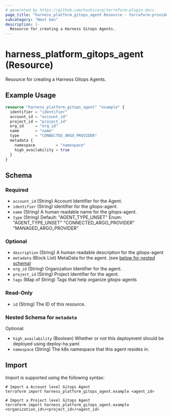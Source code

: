 ```yaml
---
# generated by https://github.com/hashicorp/terraform-plugin-docs
page_title: "harness_platform_gitops_agent Resource - terraform-provider-harness"
subcategory: "Next Gen"
description: |-
  Resource for creating a Harness Gitops Agents.
---
```


# harness_platform_gitops_agent (Resource)

Resource for creating a Harness Gitops Agents.

## Example Usage

```terraform
resource "harness_platform_gitops_agent" "example" {
  identifier = "identifier"
  account_id = "account_id"
  project_id = "project_id"
  org_id     = "org_id"
  name       = "name"
  type       = "CONNECTED_ARGO_PROVIDER"
  metadata {
    namespace         = "namespace"
    high_availability = true
  }
}
```

<!-- schema generated by tfplugindocs -->
## Schema

### Required

- `account_id` (String) Account Identifier for the Agent.
- `identifier` (String) identifier for the gitops-agent.
- `name` (String) A human readable name for the gitops-agent.
- `type` (String) Default: "AGENT_TYPE_UNSET"
Enum: "AGENT_TYPE_UNSET" "CONNECTED_ARGO_PROVIDER" "MANAGED_ARGO_PROVIDER"

### Optional

- `description` (String) A human readable description for the gitops-agent
- `metadata` (Block List) MetaData for the agent. (see [below for nested schema](#nestedblock--metadata))
- `org_id` (String) Organization Identifier for the agent.
- `project_id` (String) Project Identifier for the agent.
- `tags` (Map of String) Tags that help organize gitops-agents

### Read-Only

- `id` (String) The ID of this resource.

<a id="nestedblock--metadata"></a>
### Nested Schema for `metadata`

Optional:

- `high_availability` (Boolean) Whether or not this deployment should be deployed using deploy-ha.yaml
- `namespace` (String) The k8s namespace that this agent resides in.

## Import

Import is supported using the following syntax:

```shell
# Import a Account level Gitops Agent
terraform import harness_platform_gitops_agent.example <agent_id>

# Import a Project level Gitops Agent
terraform import harness_platform_gitops_agent.example <organization_id>/<project_id>/<agent_id>
```
